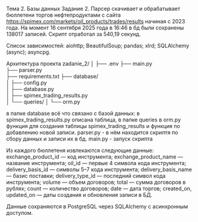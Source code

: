 Тема 2. Базы данных
Задание 2.
Парсер скачивает и обрабатывает бюллетени торгов нефтепродуктами с сайта https://spimex.com/markets/oil_products/trades/results
 начиная с 2023 года. На момент 16 сентября 2025 года в 16:46 в бд были сохранены 138017 записей. Скрипт отработал за 540,19 секунд.

Список зависимостей:
aiohttp;
BeautifulSoup;
pandas;
xlrd;
SQLAlchemy (async);
asyncpg. 

Архитектура проекта
zadanie_2/
│
├── .env
├── main.py              
├── parser.py  
├── requirements.txt
├── database/             
│   ├── config.py        
│   ├── database.py          
│   ├── spimex_trading_results.py   
│   └── queries/
│       └── orm.py     

в папке database всё что связано с базой данных: в spimex_trading_results.py описана таблица, в папке queries в orm.py функция для создания таблицы spimex_trading_results и функция по добавлению новой записи.
parser.py - в нём находится скриптя по сбору данных и записи их в бд.
main.py - запуск скрипта
 
Из каждого бюллетеня извлекаются следующие данные:
exchange_product_id — код инструмента;
exchange_product_name — название инструмента;
oil_id — первые 4 символа кода инструмента;
delivery_basis_id — символы 5–7 кода инструмента;
delivery_basis_name — базис поставки;
delivery_type_id — последний символ кода инструмента;
volume — объем договоров;
total — сумма договоров в рублях;
count — количество договоров;
date — дата торгов;
created_on, updated_on — даты создания и обновления записи в БД.

Данные сохраняются в PostgreSQL через SQLAlchemy с асинхронным доступом.


